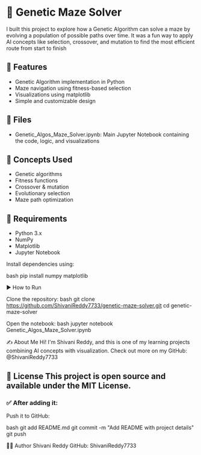 # 🧬 Genetic Maze Solver

 I built this project to explore how a Genetic Algorithm can solve a maze by evolving a population of possible paths over time. It was a fun way to apply AI concepts like selection, crossover, and mutation to find the most efficient route from start to finish
 
## 🚀 Features

- Genetic Algorithm implementation in Python
- Maze navigation using fitness-based selection
- Visualizations using matplotlib
- Simple and customizable design

## 📁 Files

- Genetic_Algos_Maze_Solver.ipynb: Main Jupyter Notebook containing the code, logic, and visualizations

## 🧠 Concepts Used

- Genetic algorithms
- Fitness functions
- Crossover & mutation
- Evolutionary selection
- Maze path optimization

## 🔧 Requirements

- Python 3.x
- NumPy
- Matplotlib
- Jupyter Notebook

Install dependencies using:

bash
pip install numpy matplotlib


▶️ How to Run

Clone the repository:
bash
git clone https://github.com/ShivaniReddy7733/genetic-maze-solver.git
cd genetic-maze-solver

Open the notebook:
bash
jupyter notebook Genetic_Algos_Maze_Solver.ipynb


✍️ About Me
Hi! I'm Shivani Reddy, and this is one of my learning projects combining AI concepts with visualization.
Check out more on my GitHub: @ShivaniReddy7733

🪪 License
This project is open source and available under the MIT License.
---

### ✅ After adding it:

Push it to GitHub:

bash
git add README.md
git commit -m "Add README with project details"
git push

👩‍💻 Author
Shivani Reddy
GitHub: ShivaniReddy7733
